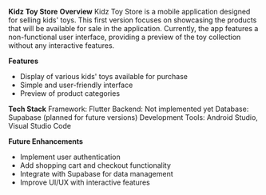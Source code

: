 **Kidz Toy Store**
**Overview**
Kidz Toy Store is a mobile application designed for selling kids' toys. This first version focuses on showcasing the products that will be available for sale in the application. Currently, the app features a non-functional user interface, providing a preview of the toy collection without any interactive features.

**Features**
- Display of various kids' toys available for purchase
- Simple and user-friendly interface
- Preview of product categories

**Tech Stack**
Framework: Flutter
Backend: Not implemented yet
Database: Supabase (planned for future versions)
Development Tools: Android Studio, Visual Studio Code

**Future Enhancements**
- Implement user authentication
- Add shopping cart and checkout functionality
- Integrate with Supabase for data management
- Improve UI/UX with interactive features
